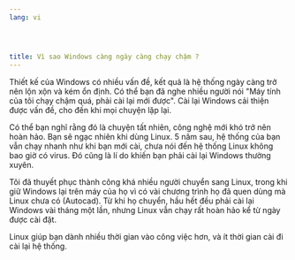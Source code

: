 ```yaml
---
lang: vi




title: Vì sao Windows càng ngày càng chạy chậm ?
---
```


Thiết kế của Windows có nhiều vấn đề, kết quả là hệ thống ngày càng trở nên lộn 
xộn và kém ổn định. Có thể bạn đã nghe nhiều người nói "Máy tính của tôi chạy chậm quá, 
phải cài lại mới được". Cài lại Windows cải thiện được vấn đề, cho đến khi mọi chuyện 
lặp lại.

Có thể bạn nghĩ rằng đó là chuyện tất nhiên, công nghệ mới khó trở nên hoàn hảo. 
Bạn sẽ ngạc nhiên khi dùng Linux. 5 năm sau, hệ thống của bạn vẫn chạy nhanh như khi 
bạn mới cài, chưa nói đến hệ thống Linux không bao giờ có virus. Đó cũng là lí do 
khiến bạn phải cài lại Windows thường xuyên.

Tôi đã thuyết phục thành công khá nhiều người chuyển sang Linux, trong khi giữ Windows 
lại trên máy của họ vì có vài chương trình họ đã quen dùng mà Linux chưa có (Autocad). Từ 
khi họ chuyển, hầu hết đều phải cài lại Windows vài tháng một lần, nhưng Linux vẫn chạy 
rất hoàn hảo kể từ ngày được cài đặt.

Linux giúp bạn dành nhiều thời gian vào công việc hơn, và ít thời gian cài đi cài lại hệ thống.





